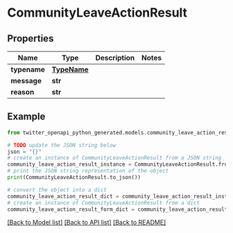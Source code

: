 # CommunityLeaveActionResult


## Properties

Name | Type | Description | Notes
------------ | ------------- | ------------- | -------------
**typename** | [**TypeName**](TypeName.md) |  | 
**message** | **str** |  | 
**reason** | **str** |  | 

## Example

```python
from twitter_openapi_python_generated.models.community_leave_action_result import CommunityLeaveActionResult

# TODO update the JSON string below
json = "{}"
# create an instance of CommunityLeaveActionResult from a JSON string
community_leave_action_result_instance = CommunityLeaveActionResult.from_json(json)
# print the JSON string representation of the object
print(CommunityLeaveActionResult.to_json())

# convert the object into a dict
community_leave_action_result_dict = community_leave_action_result_instance.to_dict()
# create an instance of CommunityLeaveActionResult from a dict
community_leave_action_result_form_dict = community_leave_action_result.from_dict(community_leave_action_result_dict)
```
[[Back to Model list]](../README.md#documentation-for-models) [[Back to API list]](../README.md#documentation-for-api-endpoints) [[Back to README]](../README.md)


